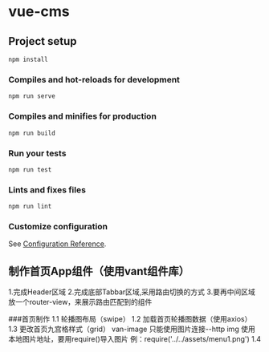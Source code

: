 # vue-cms

## Project setup
```
npm install
```

### Compiles and hot-reloads for development
```
npm run serve
```

### Compiles and minifies for production
```
npm run build
```

### Run your tests
```
npm run test
```

### Lints and fixes files
```
npm run lint
```

### Customize configuration
See [Configuration Reference](https://cli.vuejs.org/config/).

## 制作首页App组件（使用vant组件库）
1.完成Header区域
2.完成底部Tabbar区域,采用路由切换的方式
3.要再中间区域放一个router-view，来展示路由匹配到的组件

###首页制作
1.1 轮播图布局（swipe）
1.2 加载首页轮播图数据（使用axios）
1.3 更改首页九宫格样式（grid）
    van-image 只能使用图片连接--http
    img 使用本地图片地址，要用require()导入图片  例：require('../../assets/menu1.png')
1.4